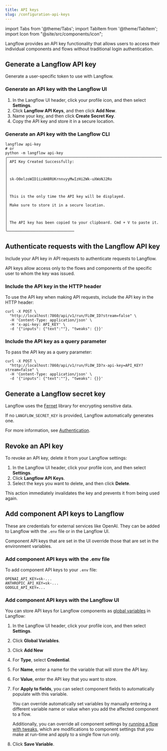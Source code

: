 ```yaml
---
title: API keys
slug: /configuration-api-keys
---
```


import Tabs from '@theme/Tabs';
import TabItem from '@theme/TabItem';
import Icon from "@site/src/components/icon";

Langflow provides an API key functionality that allows users to access their individual components and flows without traditional login authentication.

## Generate a Langflow API key

Generate a user-specific token to use with Langflow.

### Generate an API key with the Langflow UI

1. In the Langflow UI header, click your profile icon, and then select **Settings**.
2. Click **Langflow API Keys**, and then click **Add New**.
3. Name your key, and then click **Create Secret Key**.
4. Copy the API key and store it in a secure location.

### Generate an API key with the Langflow CLI

```shell
langflow api-key
# or
python -m langflow api-key
╭─────────────────────────────────────────────────────────────────────╮
│ API Key Created Successfully:                                       │
│                                                                     │
│ sk-O0elzoWID1izAH8RUKrnnvyyMwIzHi2Wk-uXWoNJ2Ro                      │
│                                                                     │
│ This is the only time the API key will be displayed.                │
│ Make sure to store it in a secure location.                         │
│                                                                     │
│ The API key has been copied to your clipboard. Cmd + V to paste it. │
╰──────────────────────────────

```

## Authenticate requests with the Langflow API key

Include your API key in API requests to authenticate requests to Langflow.

API keys allow access only to the flows and components of the specific user to whom the key was issued.

### Include the API key in the HTTP header

To use the API key when making API requests, include the API key in the HTTP header:

```shell
curl -X POST \
  "http://localhost:7860/api/v1/run/FLOW_ID?stream=false" \
  -H 'Content-Type: application/json' \
  -H 'x-api-key: API_KEY' \
  -d '{"inputs": {"text":""}, "tweaks": {}}'
```

### Include the API key as a query parameter

To pass the API key as a query parameter:

```shell
curl -X POST \
  "http://localhost:7860/api/v1/run/FLOW_ID?x-api-key=API_KEY?stream=false" \
  -H 'Content-Type: application/json' \
  -d '{"inputs": {"text":""}, "tweaks": {}}'
```

## Generate a Langflow secret key

Langflow uses the [Fernet](https://pypi.org/project/cryptography/) library for encrypting sensitive data.

If no `LANGFLOW_SECRET_KEY` is provided, Langflow automatically generates one.

For more information, see [Authentication](/configuration-authentication#langflow_secret_key).

## Revoke an API key

To revoke an API key, delete it from your Langflow settings:

1. In the Langflow UI header, click your profile icon, and then select **Settings**.
2. Click **Langflow API Keys**.
3. Select the keys you want to delete, and then click <Icon name="Trash2" aria-hidden="true"/> **Delete**.

This action immediately invalidates the key and prevents it from being used again.

## Add component API keys to Langflow

These are credentials for external services like OpenAI. They can be added to Langflow with the `.env` file or in the Langflow UI.

Component API keys that are set in the UI override those that are set in the environment variables.

### Add component API keys with the .env file

To add component API keys to your `.env` file:

```text
OPENAI_API_KEY=sk-...
ANTHROPIC_API_KEY=sk-...
GOOGLE_API_KEY=...
```

### Add component API keys with the Langflow UI

You can store API keys for Langflow components as [global variables](/configuration-global-variables) in Langflow:

1. In the Langflow UI header, click your profile icon, and then select **Settings**.
2. Click **Global Variables**.
3. Click **Add New**
4. For **Type**, select **Credential**.
5. For **Name**, enter a name for the variable that will store the API key.
6. For **Value**, enter the API key that you want to store.
7. For **Apply to fields**, you can select component fields to automatically populate with this variable.

    You can override automatically set variables by manually entering a different variable name or value when you add the affected component to a flow.

    Additionally, you can override all component settings by [running a flow with tweaks](/get-started-quickstart#use-tweaks-to-apply-temporary-overrides-to-a-flow-run), which are modifications to component settings that you make at run-time and apply to a single flow run only.

8. Click **Save Variable**.